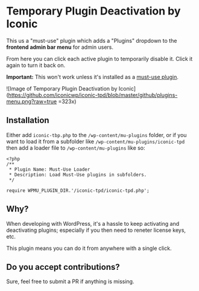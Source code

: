 # Temporary Plugin Deactivation by Iconic

This us a "must-use" plugin which adds a "Plugins" dropdown to the **frontend admin bar menu** for admin users. 

From here you can click each active plugin to temporarily disable it. Click it again to turn it back on.

**Important:** This won't work unless it's installed as a [must-use plugin](https://wordpress.org/support/article/must-use-plugins/).

![Image of Temporary Plugin Deactivation by Iconic](https://github.com/iconicwp/iconic-tpd/blob/master/github/plugins-menu.png?raw=true =323x)

## Installation

Either add `iconic-tbp.php` to the `/wp-content/mu-plugins` folder, or if you want to load it from a subfolder like `/wp-content/mu-plugins/iconic-tpd` then add a loader file to `/wp-content/mu-plugins` like so:

```
<?php
/**
 * Plugin Name: Must-Use Loader
 * Description: Load Must-Use plugins in subfolders.
 */

require WPMU_PLUGIN_DIR.'/iconic-tpd/iconic-tpd.php';
```

## Why?

When developing with WordPress, it's a hassle to keep activating and deactivating plugins; especially if you then need to reneter license keys, etc.

This plugin means you can do it from anywhere with a single click.

## Do you accept contributions?

Sure, feel free to submit a PR if anything is missing.